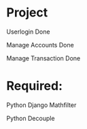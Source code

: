 # Project

Userlogin Done

Manage Accounts Done

Manage Transaction Done

# Required:

Python Django Mathfilter

Python Decouple
